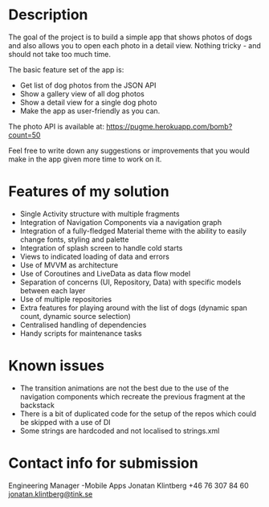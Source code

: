 # Description
The goal of the project is to build a simple app that shows photos of dogs and also allows you to open each photo in a detail view.
Nothing tricky - and should not take too much time.

The basic feature set of the app is:
- Get list of dog photos from the JSON API
- Show a gallery view of all dog photos
- Show a detail view for a single dog photo
- Make the app as user-friendly as you can.

The photo API is available at: https://pugme.herokuapp.com/bomb?count=50

Feel free to write down any suggestions or improvements that you would make in the app given more time to work on it.

# Features of my solution
- Single Activity structure with multiple fragments
- Integration of Navigation Components via a navigation graph
- Integration of a fully-fledged Material theme with the ability to easily change fonts, styling and palette
- Integration of splash screen to handle cold starts
- Views to indicated loading of data and errors
- Use of MVVM as architecture
- Use of Coroutines and LiveData as data flow model
- Separation of concerns (UI, Repository, Data) with specific models between each layer
- Use of multiple repositories
- Extra features for playing around with the list of dogs (dynamic span count, dynamic source selection)
- Centralised handling of dependencies
- Handy scripts for maintenance tasks

# Known issues
- The transition animations are not the best due to the use of the navigation components which recreate the previous fragment at the backstack
- There is a bit of duplicated code for the setup of the repos which could be skipped with a use of DI
- Some strings are hardcoded and not localised to strings.xml

# Contact info for submission
Engineering Manager -Mobile Apps
Jonatan Klintberg
+46 76 307 84 60
jonatan.klintberg@tink.se